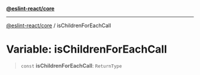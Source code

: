 [**@eslint-react/core**](../README.md)

***

[@eslint-react/core](../README.md) / isChildrenForEachCall

# Variable: isChildrenForEachCall

> `const` **isChildrenForEachCall**: `ReturnType`
